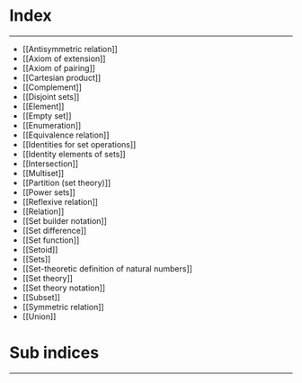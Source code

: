 # Index
---
- [[Antisymmetric relation]]
- [[Axiom of extension]]
- [[Axiom of pairing]]
- [[Cartesian product]]
- [[Complement]]
- [[Disjoint sets]]
- [[Element]]
- [[Empty set]]
- [[Enumeration]]
- [[Equivalence relation]]
- [[Identities for set operations]]
- [[Identity elements of sets]]
- [[Intersection]]
- [[Multiset]]
- [[Partition (set theory)]]
- [[Power sets]]
- [[Reflexive relation]]
- [[Relation]]
- [[Set builder notation]]
- [[Set difference]]
- [[Set function]]
- [[Setoid]]
- [[Sets]]
- [[Set-theoretic definition of natural numbers]]
- [[Set theory]]
- [[Set theory notation]]
- [[Subset]]
- [[Symmetric relation]]
- [[Union]]
# Sub indices
---
